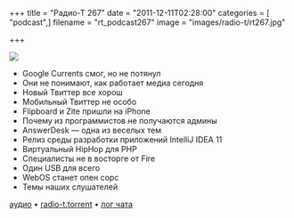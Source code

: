 +++
title = "Радио-Т 267"
date = "2011-12-11T02:28:00"
categories = [ "podcast",]
filename = "rt_podcast267"
image = "images/radio-t/rt267.jpg"

+++

![](https://radio-t.com/images/radio-t/rt267.jpg)

- Google Currents смог, но не потянул
- Они не понимают, как работает медиа сегодня
- Новый Твиттер все хорош
- Мобильный Твиттер не особо
- Flipboard и Zite пришли на iPhone
- Почему из программистов не получаются админы
- AnswerDesk — одна из веселых тем
- Релиз среды разработки приложений IntelliJ IDEA 11
- Виртуальный HipHop для PHP
- Специалисты не в восторге от Fire
- Один USB для всего
- WebOS станет опен сорс
- Темы наших слушателей

[аудио](https://archive.rucast.net/radio-t/media/rt_podcast267.mp3) • [radio-t.torrent](http://www.radio-t.com/torrents/rt_podcast267.mp3.torrent) • [лог чата](http://chat.radio-t.com/logs/radio-t-267.html)<audio src="https://archive.rucast.net/radio-t/media/rt_podcast267.mp3" preload="none"></audio>
